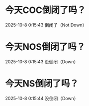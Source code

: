 # 今天COC倒闭了吗？

2025-10-8 0:15:43 倒闭了（Not Down）

# 今天NOS倒闭了吗？

2025-10-8 0:15:43 没倒闭（Down）

# 今天NS倒闭了吗？

2025-10-8 0:15:44 没倒闭（Down）

